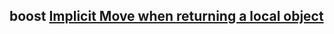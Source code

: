 

## boost [Implicit Move when returning a local object](https://www.boost.org/doc/libs/master/doc/html/move/move_return.html)

